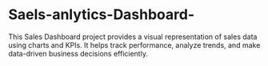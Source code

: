 # Saels-anlytics-Dashboard-
This Sales Dashboard project provides a visual representation of sales data using charts and KPIs. It helps track performance, analyze trends, and make data-driven business decisions efficiently.
